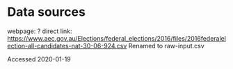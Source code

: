 # Data sources

webpage: ?
direct link: https://www.aec.gov.au/Elections/federal_elections/2016/files/2016federalelection-all-candidates-nat-30-06-924.csv
Renamed to raw-input.csv

Accessed 2020-01-19
